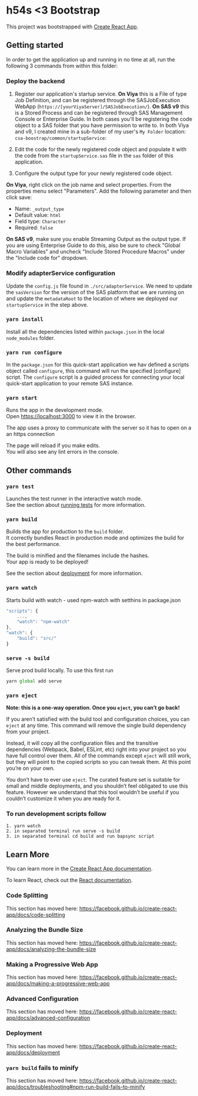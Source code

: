# h54s <3 Bootstrap

This project was bootstrapped with [Create React App](https://github.com/facebook/create-react-app).

## Getting started
In order to get the application up and running in no time at all, run the following 3 commands from within this folder:

### Deploy the backend
1. Register our application's startup service. **On Viya** this is a File of type Job Definition, and can be registered through the SASJobExecution WebApp (`https://[yourViyaServer]/SASJobExecution/`). **On SAS v9** this is a Stored Process and can be registered through SAS Management Console or Enterprise Guide. In both cases you'll be registering the code object to a SAS folder that you have permission to write to. In both Viya and v9, I created mine in a sub-folder of my user's `My Folder` location: `csa-boostrap/common/startupService`:

2. Edit the code for the newly registered code object and populate it with the code from the `startupService.sas` file in the `sas` folder of this application.

3. Configure the output type for your newly registered code object.  

**On Viya**, right click on the job name and select properties. From the properties menu select "Parameters". Add the following parameter and then click save:
  * Name: `_output_type`
  * Default value: `html`
  * Field type: `Character`
  * Required: `false`

**On SAS v9**, make sure you enable Streaming Output as the output type. If you are using Enterprise Guide to do this, also be sure to check "Global Macro Variables" and uncheck "Include Stored Procedure Macros" under the "Include code for" dropdown.

### Modify adapterService configuration
Update the `config.js` file found in `./src/adapterService`. We need to update the `sasVersion` for the version of the SAS platform that we are running on and update the `metadataRoot` to the location of where we deployed our `startupService` in the step above. 


### `yarn install` 
Install all the dependencies listed within `package.json` in the local `node_modules` folder.

### `yarn run configure`
In the `package.json` for this quick-start application we hav defined a scripts object called `configure`, this command will run the specified [configure] script. The `configure` script is a guided process for connecting your local quick-start application to your remote SAS instance.

### `yarn start`
Runs the app in the development mode.<br />
Open [https://localhost:3000](https://localhost:3000) to view it in the browser.

The app uses a proxy to communicate with the server so it has to open on a an https connection

The page will reload if you make edits.<br />
You will also see any lint errors in the console.


## Other commands

### `yarn test`

Launches the test runner in the interactive watch mode.<br />
See the section about [running tests](https://facebook.github.io/create-react-app/docs/running-tests) for more information.

### `yarn build`

Builds the app for production to the `build` folder.<br />
It correctly bundles React in production mode and optimizes the build for the best performance.

The build is minified and the filenames include the hashes.<br />
Your app is ready to be deployed!

See the section about [deployment](https://facebook.github.io/create-react-app/docs/deployment) for more information.

### `yarn watch`

Starts build with watch - used npm-watch with setthins in package.json
```javascript
"scripts": {
	...,
	"watch": "npm-watch"
},
"watch": {
	"build": "src/"
}
```

### `serve -s build`
Serve prod build locally. To use this first run
```javascript
yarn global add serve
```

### `yarn eject`

**Note: this is a one-way operation. Once you `eject`, you can’t go back!**

If you aren’t satisfied with the build tool and configuration choices, you can `eject` at any time. This command will remove the single build dependency from your project.

Instead, it will copy all the configuration files and the transitive dependencies (Webpack, Babel, ESLint, etc) right into your project so you have full control over them. All of the commands except `eject` will still work, but they will point to the copied scripts so you can tweak them. At this point you’re on your own.

You don’t have to ever use `eject`. The curated feature set is suitable for small and middle deployments, and you shouldn’t feel obligated to use this feature. However we understand that this tool wouldn’t be useful if you couldn’t customize it when you are ready for it.

### To run development scripts follow
```text
1. yarn watch
2. in separated terminal run serve -s build
3. in separated terminal cd build and run bapsync script
```

## Learn More

You can learn more in the [Create React App documentation](https://facebook.github.io/create-react-app/docs/getting-started).

To learn React, check out the [React documentation](https://reactjs.org/).

### Code Splitting

This section has moved here: https://facebook.github.io/create-react-app/docs/code-splitting

### Analyzing the Bundle Size

This section has moved here: https://facebook.github.io/create-react-app/docs/analyzing-the-bundle-size

### Making a Progressive Web App

This section has moved here: https://facebook.github.io/create-react-app/docs/making-a-progressive-web-app

### Advanced Configuration

This section has moved here: https://facebook.github.io/create-react-app/docs/advanced-configuration

### Deployment

This section has moved here: https://facebook.github.io/create-react-app/docs/deployment

### `yarn build` fails to minify

This section has moved here: https://facebook.github.io/create-react-app/docs/troubleshooting#npm-run-build-fails-to-minify
